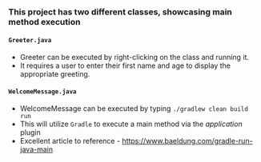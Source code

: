 ###  This project has two different classes, showcasing main method execution

#### `Greeter.java`
* Greeter can be executed by right-clicking on the class and running it.
* It requires a user to enter their first name and age to display the appropriate greeting.

#### `WelcomeMessage.java`
* WelcomeMessage can be executed by typing `./gradlew clean build run`
* This will utilize `Gradle` to execute a main method via the _application_ plugin
* Excellent article to reference - https://www.baeldung.com/gradle-run-java-main

